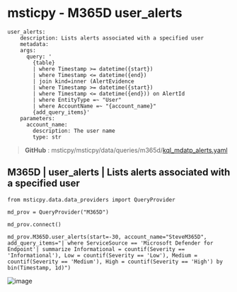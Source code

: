 # msticpy - M365D user_alerts
```
user_alerts:
    description: Lists alerts associated with a specified user
    metadata:
    args:
      query: '
        {table}
        | where Timestamp >= datetime({start})
        | where Timestamp <= datetime({end})
        | join kind=inner (AlertEvidence
        | where Timestamp >= datetime({start})
        | where Timestamp <= datetime({end})) on AlertId
        | where EntityType =~ "User"
        | where AccountName =~ "{account_name}"
        {add_query_items}'
    parameters:
      account_name:
        description: The user name
        type: str
```
> **GitHub** : msticpy/msticpy/data/queries/m365d/[kql_mdatp_alerts.yaml](https://github.com/microsoft/msticpy/blob/main/msticpy/data/queries/m365d/kql_mdatp_alerts.yaml)
> 
## M365D | user_alerts | Lists alerts associated with a specified user
```
from msticpy.data.data_providers import QueryProvider

md_prov = QueryProvider("M365D")

md_prov.connect()

md_prov.M365D.user_alerts(start=-30, account_name="SteveM365D", add_query_items="| where ServiceSource == 'Microsoft Defender for Endpoint'| summarize Informational = countif(Severity == 'Informational'), Low = countif(Severity == 'Low'), Medium = countif(Severity == 'Medium'), High = countif(Severity == 'High') by bin(Timestamp, 1d)")
```
![image](https://user-images.githubusercontent.com/120234772/221608537-fbff7d45-14c3-4ac2-8d79-da8c5e931825.png)
